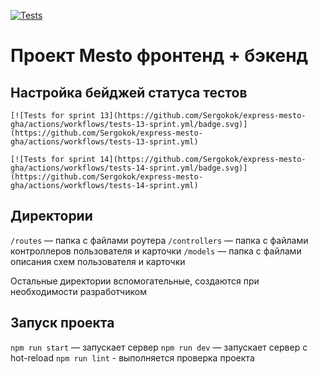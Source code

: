 [![Tests](https://github.com/Sergokok/express-mesto-gha/actions/workflows/tests-13-sprint.yml/badge.svg)](https://github.com/Sergokok/express-mesto-gha/actions/workflows/tests-13-sprint.yml)
# Проект Mesto фронтенд + бэкенд



## Настройка бейджей статуса тестов
```
[![Tests for sprint 13](https://github.com/Sergokok/express-mesto-gha/actions/workflows/tests-13-sprint.yml/badge.svg)](https://github.com/Sergokok/express-mesto-gha/actions/workflows/tests-13-sprint.yml)

[![Tests for sprint 14](https://github.com/Sergokok/express-mesto-gha/actions/workflows/tests-14-sprint.yml/badge.svg)](https://github.com/Sergokok/express-mesto-gha/actions/workflows/tests-14-sprint.yml)
```


## Директории

`/routes` — папка с файлами роутера
`/controllers` — папка с файлами контроллеров пользователя и карточки
`/models` — папка с файлами описания схем пользователя и карточки

Остальные директории вспомогательные, создаются при необходимости разработчиком

## Запуск проекта

`npm run start` — запускает сервер
`npm run dev` — запускает сервер с hot-reload
`npm run lint` - выполняется проверка проекта
